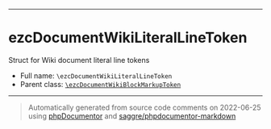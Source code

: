 ***

# ezcDocumentWikiLiteralLineToken

Struct for Wiki document literal line tokens



* Full name: `\ezcDocumentWikiLiteralLineToken`
* Parent class: [`\ezcDocumentWikiBlockMarkupToken`](./ezcDocumentWikiBlockMarkupToken.md)






***
> Automatically generated from source code comments on 2022-06-25 using [phpDocumentor](http://www.phpdoc.org/) and [saggre/phpdocumentor-markdown](https://github.com/Saggre/phpDocumentor-markdown)
